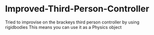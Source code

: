 # Improved-Third-Person-Controller
Tried to improvise on the brackeys third person controller 
by using rigidbodies
This means you can use it as a Physics object
